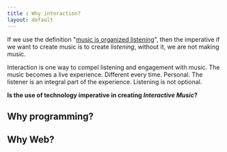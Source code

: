 ```yaml
---
title : Why interaction?
layout: default
---
```


If we use the definition "[music is organized listening](/module/what_is_music)", then the imperative if we want to create music is to create _listening_, without it, we are not making music. 

Interaction is one way to compel listening and engagement with music. The music becomes a live experience. Different every time. Personal. The listener is an integral part of the experience. Listening is not optional.

**Is the use of technology imperative in creating _Interactive Music_?**

## Why programming?


## Why Web?




